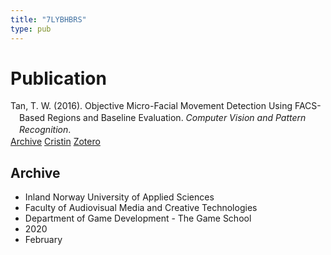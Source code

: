 ```yaml
---
title: "7LYBHBRS"
type: pub
---
```

<h1>Publication</h1>
<article id="csl-bib-container-7LYBHBRS" class="csl-bib-container">
  <div class="csl-bib-body" style="line-height: 1.35; padding-left: 1em; text-indent:-1em;">
  <div class="csl-entry">Tan, T. W. (2016). Objective Micro-Facial Movement Detection Using FACS-Based Regions and Baseline Evaluation. <i>Computer Vision and Pattern Recognition</i>.</div>
</div>
  <div class="csl-bib-buttons">
    <a href="#taxonomy-article-7LYBHBRS" class="csl-bib-button">Archive</a>
    <a href="https://app.cristin.no/results/show.jsf?id=1795551" alt="Cristin URL" class="csl-bib-button">Cristin</a>
    <a href="http://zotero.org/groups/5402882/items/7LYBHBRS" alt="Zotero URL" class="csl-bib-button">Zotero</a>
  </div>
  <div id="csl-bib-meta-container-7LYBHBRS"></div>
</article>
<div id="csl-bib-meta-7LYBHBRS" class="csl-bib-meta">
  <article id="taxonomy-article-7LYBHBRS" class="taxonomy-article">
    <h1>Archive</h1>
    <ul>
      <li>Inland Norway University of Applied Sciences</li>
      <li>Faculty of Audiovisual Media and Creative Technologies</li>
      <li>Department of Game Development - The Game School</li>
      <li>2020</li>
      <li>February</li>
    </ul>
  </article>
</div>
